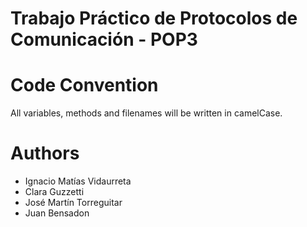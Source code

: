# Trabajo Práctico de Protocolos de Comunicación - POP3



# Code Convention
All variables, methods and filenames will be written in camelCase.

# Authors
- Ignacio Matías Vidaurreta
- Clara Guzzetti
- José Martín Torreguitar
- Juan Bensadon
